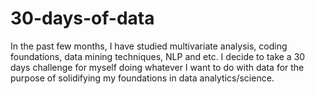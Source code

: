 # 30-days-of-data
In the past few months, I have studied multivariate analysis, coding foundations, data mining techniques, NLP and etc. I decide to take a 30 days challenge for myself doing whatever I want to do with data for the purpose of solidifying my foundations in data analytics/science.
